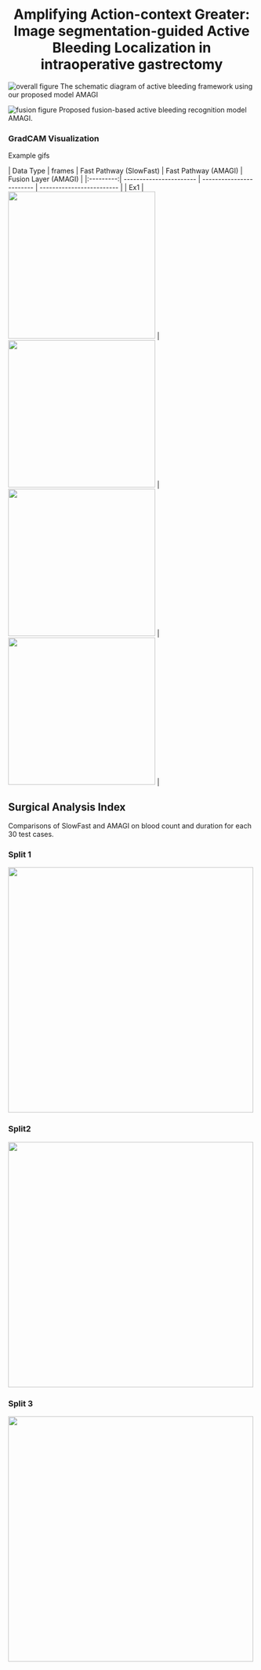 <center> <h1>Amplifying Action-context Greater: Image segmentation-guided Active Bleeding Localization in intraoperative gastrectomy</h1> </center>


![overall figure](./figs/overall.png) The schematic diagram of active bleeding framework using our proposed model AMAGI

![fusion figure](./figs/fusion_archi.png) Proposed fusion-based active bleeding recognition model AMAGI.




### GradCAM Visualization
Example gifs

| Data Type | frames                | Fast Pathway (SlowFast)                     | Fast Pathway (AMAGI)                     | Fusion Layer (AMAGI)                     |
|:---------:| ----------------------- | ------------------------ | ------------------------- |
| Ex1       |  <img src="./figs/82400_82408_conv3.gif" width="300"> |  <img src="./figs/sf50_82400_82408_conv3_gcam.gif" width="300"> | <img src="./figs/amagi_82400_82408_conv3_gcam.gif" width="300"> | <img src="./figs/amagi_82400_82408_map_fast2_gcam.gif" width="300"> |





## Surgical Analysis Index
Comparisons of SlowFast and AMAGI on blood count and duration for each 30 test cases.

### Split 1
<img src="./figs/split1.png" height="500">

### Split2 
<img src="./figs/split2.png" height="500">

### Split 3
<img src="./figs/split3.png" height="500">


